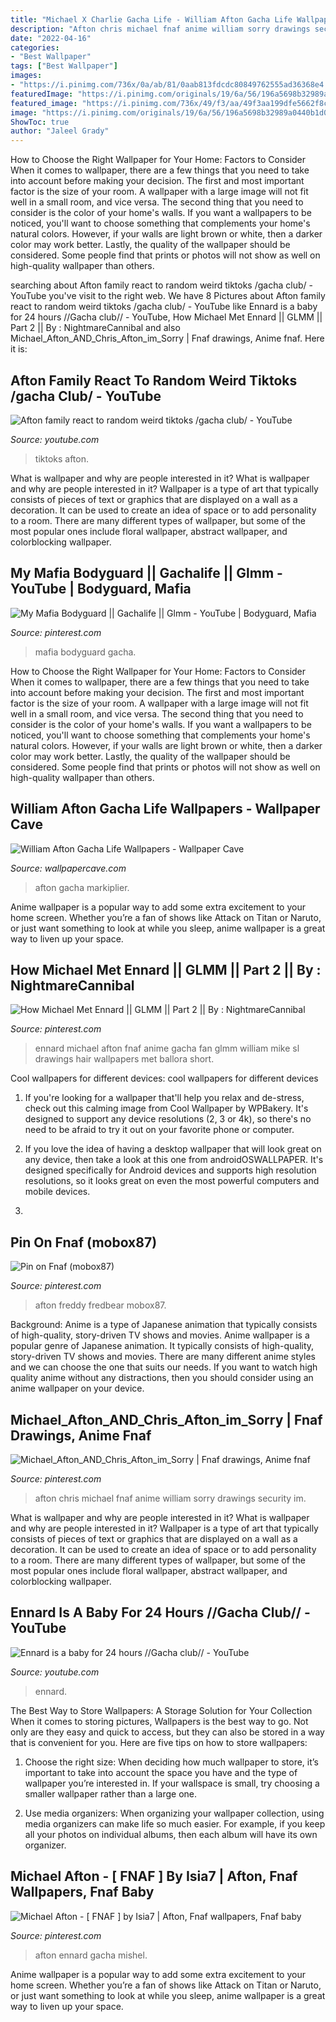 ```yaml
---
title: "Michael X Charlie Gacha Life - William Afton Gacha Life Wallpapers"
description: "Afton chris michael fnaf anime william sorry drawings security im"
date: "2022-04-16"
categories:
- "Best Wallpaper"
tags: ["Best Wallpaper"]
images:
- "https://i.pinimg.com/736x/0a/ab/81/0aab813fdcdc80849762555ad36368e4.jpg"
featuredImage: "https://i.pinimg.com/originals/19/6a/56/196a5698b32989a0440b1d0c25f28b7d.jpg"
featured_image: "https://i.pinimg.com/736x/49/f3/aa/49f3aa199dfe5662f8c6f6a22ddd66c3.jpg"
image: "https://i.pinimg.com/originals/19/6a/56/196a5698b32989a0440b1d0c25f28b7d.jpg"
ShowToc: true
author: "Jaleel Grady"
---
```



How to Choose the Right Wallpaper for Your Home: Factors to Consider
When it comes to wallpaper, there are a few things that you need to take into account before making your decision. The first and most important factor is the size of your room. A wallpaper with a large image will not fit well in a small room, and vice versa. 
The second thing that you need to consider is the color of your home's walls. If you want a wallpapers to be noticed, you'll want to choose something that complements your home's natural colors. However, if your walls are light brown or white, then a darker color may work better. 
Lastly, the quality of the wallpaper should be considered. Some people find that prints or photos will not show as well on high-quality wallpaper than others.

	

		
searching about Afton family react to random weird tiktoks /gacha club/ - YouTube you've visit to the right web. We have 8 Pictures about Afton family react to random weird tiktoks /gacha club/ - YouTube like Ennard is a baby for 24 hours //Gacha club// - YouTube, How Michael Met Ennard || GLMM || Part 2 || By : NightmareCannibal and also Michael_Afton_AND_Chris_Afton_im_Sorry | Fnaf drawings, Anime fnaf. Here it is:
		
    
## Afton Family React To Random Weird Tiktoks /gacha Club/ - YouTube

<img loading=lazy src="https://i.ytimg.com/vi/8Kpj_Zy-bI0/maxresdefault.jpg" onerror="this.onerror=null;this.src='https://tse4.mm.bing.net/th?id=OIP.TJQ7vFfMruEzr163Wpyr7gHaEK&amp;pid=15.1';" alt="Afton family react to random weird tiktoks /gacha club/ - YouTube">

_Source: youtube.com_

>tiktoks afton. 

	

What is wallpaper and why are people interested in it?
What is wallpaper and why are people interested in it?
Wallpaper is a type of art that typically consists of pieces of text or graphics that are displayed on a wall as a decoration. It can be used to create an idea of space or to add personality to a room. There are many different types of wallpaper, but some of the most popular ones include floral wallpaper, abstract wallpaper, and colorblocking wallpaper.

    
## My Mafia Bodyguard || Gachalife || Glmm - YouTube | Bodyguard, Mafia

<img loading=lazy src="https://i.pinimg.com/736x/0a/ab/81/0aab813fdcdc80849762555ad36368e4.jpg" onerror="this.onerror=null;this.src='https://tse4.mm.bing.net/th?id=OIP.aa8N31ijuyUiu8f6pHaYjQHaFj&amp;pid=15.1';" alt="My Mafia Bodyguard || Gachalife || Glmm - YouTube | Bodyguard, Mafia">

_Source: pinterest.com_

>mafia bodyguard gacha. 

	

How to Choose the Right Wallpaper for Your Home: Factors to Consider
When it comes to wallpaper, there are a few things that you need to take into account before making your decision. The first and most important factor is the size of your room. A wallpaper with a large image will not fit well in a small room, and vice versa. 
The second thing that you need to consider is the color of your home's walls. If you want a wallpapers to be noticed, you'll want to choose something that complements your home's natural colors. However, if your walls are light brown or white, then a darker color may work better. 
Lastly, the quality of the wallpaper should be considered. Some people find that prints or photos will not show as well on high-quality wallpaper than others.

    
## William Afton Gacha Life Wallpapers - Wallpaper Cave

<img loading=lazy src="https://wallpapercave.com/wp/wp7092471.jpg" onerror="this.onerror=null;this.src='https://tse4.mm.bing.net/th?id=OIP.5CmCbgObBmuu5ryNeIWZcgHaEK&amp;pid=15.1';" alt="William Afton Gacha Life Wallpapers - Wallpaper Cave">

_Source: wallpapercave.com_

>afton gacha markiplier. 

	

Anime wallpaper is a popular way to add some extra excitement to your home screen. Whether you’re a fan of shows like Attack on Titan or Naruto, or just want something to look at while you sleep, anime wallpaper is a great way to liven up your space.

    
## How Michael Met Ennard || GLMM || Part 2 || By : NightmareCannibal

<img loading=lazy src="https://i.pinimg.com/736x/f1/b0/aa/f1b0aa89edc064297d2142cb2278daf9.jpg" onerror="this.onerror=null;this.src='https://tse2.mm.bing.net/th?id=OIP.ol-SOnK1oNaTSe6mrStjwQHaFj&amp;pid=15.1';" alt="How Michael Met Ennard || GLMM || Part 2 || By : NightmareCannibal">

_Source: pinterest.com_

>ennard michael afton fnaf anime gacha fan glmm william mike sl drawings hair wallpapers met ballora short. 

	

Cool wallpapers for different devices:
cool wallpapers for different devices 

1. If you're looking for a wallpaper that'll help you relax and de-stress, check out this calming image from Cool Wallpaper by WPBakery. It's designed to support any device resolutions (2, 3 or 4k), so there's no need to be afraid to try it out on your favorite phone or computer.

2. If you love the idea of having a desktop wallpaper that will look great on any device, then take a look at this one from androidOSWALLPAPER. It's designed specifically for Android devices and supports high resolution resolutions, so it looks great on even the most powerful computers and mobile devices.

3.

    
## Pin On Fnaf (mobox87)

<img loading=lazy src="https://i.pinimg.com/originals/19/6a/56/196a5698b32989a0440b1d0c25f28b7d.jpg" onerror="this.onerror=null;this.src='https://tse3.mm.bing.net/th?id=OIP.mULTvpwwOzDmpUcAzbmFhgHaFV&amp;pid=15.1';" alt="Pin on Fnaf (mobox87)">

_Source: pinterest.com_

>afton freddy fredbear mobox87. 

	

Background: Anime is a type of Japanese animation that typically consists of high-quality, story-driven TV shows and movies.
Anime wallpaper is a popular genre of Japanese animation. It typically consists of high-quality, story-driven TV shows and movies. There are many different anime styles and we can choose the one that suits our needs. If you want to watch high quality anime without any distractions, then you should consider using an anime wallpaper on your device.

    
## Michael_Afton_AND_Chris_Afton_im_Sorry | Fnaf Drawings, Anime Fnaf

<img loading=lazy src="https://i.pinimg.com/736x/49/f3/aa/49f3aa199dfe5662f8c6f6a22ddd66c3.jpg" onerror="this.onerror=null;this.src='https://tse2.mm.bing.net/th?id=OIP.hltysOiaeMCUc-kfJFBeXwHaJ4&amp;pid=15.1';" alt="Michael_Afton_AND_Chris_Afton_im_Sorry | Fnaf drawings, Anime fnaf">

_Source: pinterest.com_

>afton chris michael fnaf anime william sorry drawings security im. 

	

What is wallpaper and why are people interested in it?
What is wallpaper and why are people interested in it?
Wallpaper is a type of art that typically consists of pieces of text or graphics that are displayed on a wall as a decoration. It can be used to create an idea of space or to add personality to a room. There are many different types of wallpaper, but some of the most popular ones include floral wallpaper, abstract wallpaper, and colorblocking wallpaper.

    
## Ennard Is A Baby For 24 Hours //Gacha Club// - YouTube

<img loading=lazy src="https://i.ytimg.com/vi/IVaRmO93MOQ/maxresdefault.jpg" onerror="this.onerror=null;this.src='https://tse2.mm.bing.net/th?id=OIP.sj_MgDciU-3s0Z92MZVbWgHaEK&amp;pid=15.1';" alt="Ennard is a baby for 24 hours //Gacha club// - YouTube">

_Source: youtube.com_

>ennard. 

	

The Best Way to Store Wallpapers: A Storage Solution for Your Collection
When it comes to storing pictures, Wallpapers is the best way to go. Not only are they easy and quick to access, but they can also be stored in a way that is convenient for you. Here are five tips on how to store wallpapers:
1) Choose the right size: When deciding how much wallpaper to store, it’s important to take into account the space you have and the type of wallpaper you’re interested in. If your wallspace is small, try choosing a smaller wallpaper rather than a large one.

2) Use media organizers: When organizing your wallpaper collection, using media organizers can make life so much easier. For example, if you keep all your photos on individual albums, then each album will have its own organizer.

    
## Michael Afton - [ FNAF ] By Isia7 | Afton, Fnaf Wallpapers, Fnaf Baby

<img loading=lazy src="https://i.pinimg.com/736x/c2/26/ea/c226eadab71cbe50561e96a3c5118b84.jpg" onerror="this.onerror=null;this.src='https://tse2.mm.bing.net/th?id=OIP.MwrxyOwtGO8x3yuIlZ-exwHaIv&amp;pid=15.1';" alt="Michael Afton - [ FNAF ] by Isia7 | Afton, Fnaf wallpapers, Fnaf baby">

_Source: pinterest.com_

>afton ennard gacha mishel. 

	

Anime wallpaper is a popular way to add some extra excitement to your home screen. Whether you’re a fan of shows like Attack on Titan or Naruto, or just want something to look at while you sleep, anime wallpaper is a great way to liven up your space.

